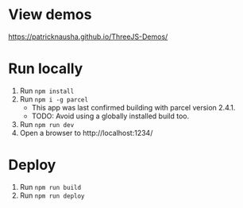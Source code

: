 # View demos

https://patricknausha.github.io/ThreeJS-Demos/

# Run locally

1. Run `npm install`
1. Run `npm i -g parcel`
    * This app was last confirmed building with parcel version 2.4.1.
    * TODO: Avoid using a globally installed build too.
1. Run `npm run dev`
1. Open a browser to http://localhost:1234/

# Deploy

1. Run `npm run build`
1. Run `npm run deploy`
